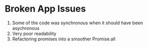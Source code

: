 # Broken App Issues

1. Some of the code was synchronous when it should have been asychronous
2. Very poor readability
3. Refactoring promises into a smoother Promise.all
